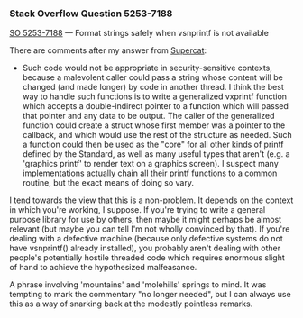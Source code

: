 ### Stack Overflow Question 5253-7188

[SO 5253-7188](https://stackoverflow.com/q/52537188) &mdash;
Format strings safely when vsnprintf is not available

There are comments after my answer from [Supercat](
https://stackoverflow.com/users/363751/supercat):

* Such code would not be appropriate in security-sensitive contexts,
  because a malevolent caller could pass a string whose content will be
  changed (and made longer) by code in another thread.
  I think the best way to handle such functions is to write a
  generalized vxprintf function which accepts a double-indirect pointer
  to a function which will passed that pointer and any data to be
  output.
  The caller of the generalized function could create a struct whose
  first member was a pointer to the callback, and which would use the
  rest of the structure as needed.
  Such a function could then be used as the "core" for all other kinds
  of printf defined by the Standard, as well as many useful types that
  aren't (e.g. a 'graphics printf' to render text on a graphics screen).
  I suspect many implementations actually chain all their printf
  functions to a common routine, but the exact means of doing so vary.

I tend towards the view that this is a non-problem.
It depends on the context in which you're working, I suppose.
If you're trying to write a general purpose library for use by others,
then maybe it might perhaps be almost relevant (but maybe you can tell
I'm not wholly convinced by that).
If you're dealing with a defective machine (because only defective
systems do not have vsnprintf() already installed), you probably aren't
dealing with other people's potentially hostile threaded code which
requires enormous slight of hand to achieve the hypothesized
malfeasance.

A phrase involving 'mountains' and 'molehills' springs to mind.
It was tempting to mark the commentary "no longer needed", but I can
always use this as a way of snarking back at the modestly pointless
remarks.
